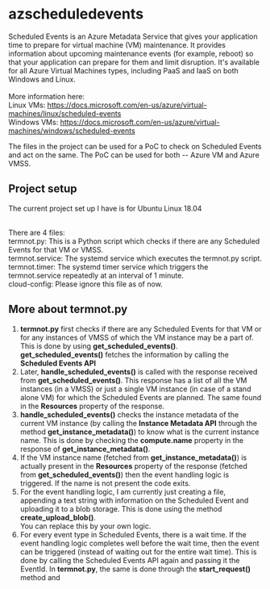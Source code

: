 # azscheduledevents
Scheduled Events is an Azure Metadata Service that gives your application time to prepare for virtual machine (VM) maintenance. It provides information about upcoming maintenance events (for example, reboot) so that your application can prepare for them and limit disruption. It's available for all Azure Virtual Machines types, including PaaS and IaaS on both Windows and Linux. <br /><br />
More information here: <br />
Linux VMs: https://docs.microsoft.com/en-us/azure/virtual-machines/linux/scheduled-events <br />
Windows VMs: https://docs.microsoft.com/en-us/azure/virtual-machines/windows/scheduled-events <br />

The files in the project can be used for a PoC to check on Scheduled Events and act on the same. The PoC can be used for both -- Azure VM and Azure VMSS.

## Project setup 
The current project set up I have is for Ubuntu Linux 18.04 <br> <br />

There are 4 files: <br />
termnot.py: This is a Python script which checks if there are any Scheduled Events for that VM or VMSS. <br /> 
termnot.service: The systemd service which executes the termnot.py script. <br />
termnot.timer: The systemd timer service which triggers the termnot.service repeatedly at an interval of 1 minute. <br />
cloud-config: Please ignore this file as of now. <br />

## More about termnot.py
1. **termnot.py** first checks if there are any Scheduled Events for that VM or for any instances of VMSS of which the VM instance may be a part of. This is done by using  **get_scheduled_events()**. **get_scheduled_events()** fetches the information by calling the **Scheduled Events API**<br />
2. Later, **handle_scheduled_events()** is called with the response received from **get_scheduled_events()**. This response has a list of all the VM instances (in a VMSS) or just a single VM instance (in case of a stand alone VM) for which the Scheduled Events are planned. The same found in the **Resources** property of the response. <br />
3. **handle_scheduled_events()** checks the instance metadata of the current VM instance (by calling the **Instance Metadata API** through the method **get_instance_metadata()**) to know what is the current instance name. This is done by checking the **compute.name** property in the response of **get_instance_metadata()**.
4. If the VM instance name (fetched from **get_instance_metadata()**) is actually present in the **Resources** property of the response (fetched from **get_scheduled_events()**) then the event handling logic is triggered. If the name is not present the code exits.
5. For the event handling logic, I am currently just creating a file, appending a text string with information on the Scheduled Event  and uploading it to a blob storage. This is done using the method **create_upload_blob()**. <br />
You can replace this by your own logic.
6. For every event type in Scheduled Events, there is a wait time. If the event handling logic completes well before the wait time, then the event can be triggered (instead of waiting out for the entire wait time). This is done by calling the Scheduled Events API again and passing it the EventId. In **termnot.py**, the same is done through the **start_request()** method and 
